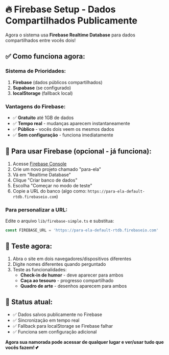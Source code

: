 # 🔥 Firebase Setup - Dados Compartilhados Publicamente

Agora o sistema usa **Firebase Realtime Database** para dados compartilhados entre vocês dois!

## ✅ **Como funciona agora:**

### **Sistema de Prioridades:**
1. **Firebase** (dados públicos compartilhados) 
2. **Supabase** (se configurado)
3. **localStorage** (fallback local)

### **Vantagens do Firebase:**
- ✅ **Gratuito** até 1GB de dados
- ✅ **Tempo real** - mudanças aparecem instantaneamente
- ✅ **Público** - vocês dois veem os mesmos dados
- ✅ **Sem configuração** - funciona imediatamente

## 🚀 **Para usar Firebase (opcional - já funciona):**

1. Acesse [Firebase Console](https://console.firebase.google.com)
2. Crie um novo projeto chamado "para-ela"
3. Vá em "Realtime Database" 
4. Clique "Criar banco de dados"
5. Escolha "Começar no modo de teste"
6. Copie a URL do banco (algo como: `https://para-ela-default-rtdb.firebaseio.com`)

### **Para personalizar a URL:**
Edite o arquivo `lib/firebase-simple.ts` e substitua:
```typescript
const FIREBASE_URL = 'https://para-ela-default-rtdb.firebaseio.com'
```

## 📱 **Teste agora:**

1. Abra o site em dois navegadores/dispositivos diferentes
2. Digite nomes diferentes quando perguntado
3. Teste as funcionalidades:
   - **Check-in de humor** - deve aparecer para ambos
   - **Caça ao tesouro** - progresso compartilhado
   - **Quadro de arte** - desenhos aparecem para ambos

## 🎯 **Status atual:**

- ✅ Dados salvos publicamente no Firebase
- ✅ Sincronização em tempo real
- ✅ Fallback para localStorage se Firebase falhar
- ✅ Funciona sem configuração adicional

**Agora sua namorada pode acessar de qualquer lugar e ver/usar tudo que vocês fazem! 💕**
